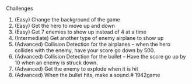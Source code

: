 Challenges

1. (Easy) Change the background of the game
2. (Easy) Get the hero to move up and down
3. (Easy) Get 7 enemies to show up instead of 4 at a time
4. (Intermediate) Get another type of enemy airplane to show up
5. (Advanced) Collision Detection for the airplanes – when the hero collides with the enemy, have your score go down by 500.
6. (Advanced) Collision Detection for the bullet – Have the score go up by 10 when an enemy is struck down. 
7. (Advanced) Get the enemy to explode when it is hit
8. (Advanced) When the bullet hits, make a sound.# 1942game
